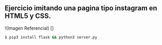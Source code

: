 ## Ejercicio imitando una pagina tipo instagram en HTML5 y CSS. 

!(Imagen Referencial) []

```sh
$ pip3 install flask && python3 server.py
```

